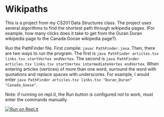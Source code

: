 # Wikipaths
This is a project from my CS201 Data Structures class. The project uses several algorithms to find the shortest path through wikipedia pages. (For example, how many clicks does it take to get from the Duran Duran wikipedia page to the Canada Goose wikipedia page?). 

Run the PathFinder file. 
First compile: `javac PathFinder.java`. 
Then, there are two ways to run the program. 
The first is `java PathFinder articles.tsv links.tsv startVertex endVertex`. 
The second is `java PathFinder articles.tsv links.tsv startVertex intermediateVertex endVertex`. 
When entering articles (vertices) of more than one word, surround the word with quotations and replace spaces with underscores. 
For example, I would enter `java PathFinder articles.tsv links.tsv "Duran_Duran" "Canada_Goose"`.

Note: if running on repl.it, the Run button is configured not to work, must enter the commands manually.

[![Run on Repl.it](https://repl.it/badge/github/Ave-Wat/Wikipaths)](https://repl.it/github/Ave-Wat/Wikipaths)
